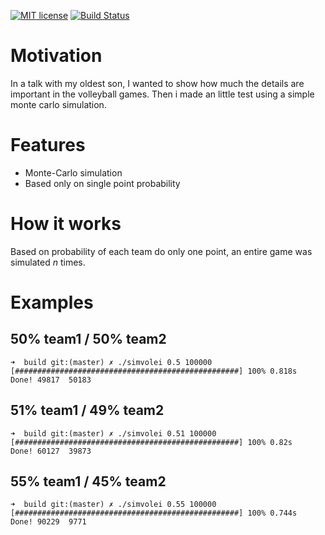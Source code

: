 [![MIT license](https://img.shields.io/badge/License-MIT-blue.svg)](https://lbesson.mit-license.org/)
[![Build Status](https://travis-ci.org/trumae/simvolei.svg?branch=master)](https://travis-ci.org/trumae/simvolei)

# Motivation

In a talk with my oldest son, I wanted to show how much the details are important in the volleyball games. Then i made an little test using a simple monte carlo simulation. 

# Features

- Monte-Carlo simulation
- Based only on single point probability

# How it works

Based on probability of each team do only one point, an entire game was simulated *n* times.

# Examples

## 50% team1 / 50% team2
```
➜  build git:(master) ✗ ./simvolei 0.5 100000
[##################################################] 100% 0.818s
Done! 49817  50183
```

## 51% team1 / 49% team2
```
➜  build git:(master) ✗ ./simvolei 0.51 100000
[##################################################] 100% 0.82s
Done! 60127  39873
```

## 55% team1 / 45% team2
```
➜  build git:(master) ✗ ./simvolei 0.55 100000
[##################################################] 100% 0.744s
Done! 90229  9771
```
